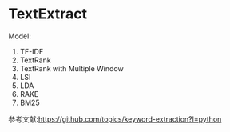 # TextExtract
Model:
1. TF-IDF
2. TextRank
3. TextRank with Multiple Window
4. LSI
5. LDA
6. RAKE
7. BM25



参考文献:https://github.com/topics/keyword-extraction?l=python

